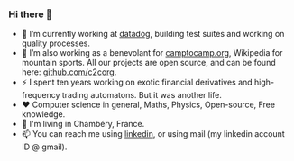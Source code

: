 ### Hi there 👋

- 🔭  I’m currently working at [datadog](https://www.datadoghq.com/), building test suites and working on quality processes.
- 🌱  I’m also working as a benevolant for [camptocamp.org](https://www.camptocamp.org), Wikipedia for mountain sports. All our projects are open source, and can be found here: [github.com/c2corg](https://github.com/c2corg).
- ⚡  I spent ten years working on exotic financial derivatives and high-frequency trading automatons. But it was another life.
- :heart:  Computer science in general, Maths, Physics, Open-source, Free knowledge.
- 🏡  I'm living in Chambéry, France.
- 📫  You can reach me using [linkedin](https://www.linkedin.com/in/charlesdebeauchesne/), or using mail (my linkedin account ID @ gmail).
